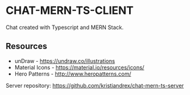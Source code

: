 # CHAT-MERN-TS-CLIENT

Chat created with Typescript and MERN Stack.

## Resources

* unDraw - https://undraw.co/illustrations
* Material Icons - https://material.io/resources/icons/
* Hero Patterns - http://www.heropatterns.com/

Server repository: https://github.com/kristiandrex/chat-mern-ts-server